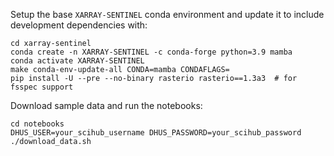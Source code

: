Setup the base `XARRAY-SENTINEL` conda environment and update it to include development dependencies with:

```
cd xarray-sentinel
conda create -n XARRAY-SENTINEL -c conda-forge python=3.9 mamba
conda activate XARRAY-SENTINEL
make conda-env-update-all CONDA=mamba CONDAFLAGS=
pip install -U --pre --no-binary rasterio rasterio==1.3a3  # for fsspec support
```

Download sample data and run the notebooks:

```
cd notebooks
DHUS_USER=your_scihub_username DHUS_PASSWORD=your_scihub_password ./download_data.sh
```